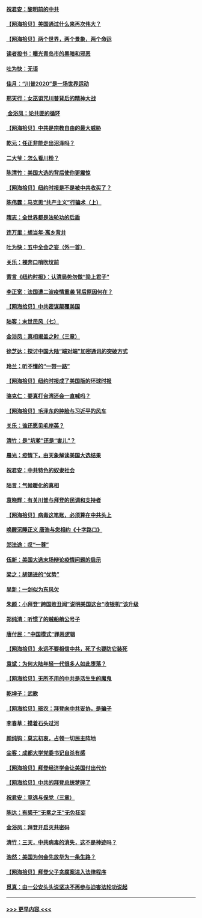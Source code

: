 #### [祝君安：黎明前的中共](../pages/nsc993/n12524071.md?t=11050951) 
#### [【网海拾贝】美国通过什么来再次伟大？](../pages/nsc993/n12523844.md?t=11050951) 
#### [【网海拾贝】两个世界，两个景象，两个命运](../pages/nsc993/n12521419.md?t=11050951) 
#### [读者投书：曝光青岛市的黑暗和邪恶](../pages/nsc993/n12520988.md?t=11050951) 
#### [吐为快：无语](../pages/nsc993/n12518588.md?t=11050951) 
#### [佳月：“川普2020”是一场世界运动](../pages/nsc993/n12518581.md?t=11050951) 
#### [邢天行：女巫诅咒川普背后的精神大战](../pages/nsc993/n12517257.md?t=11050951) 
#### [ 金浴凤：论共匪的循环](../pages/nsc993/n12517133.md?t=11050951) 
#### [【网海拾贝】中共是宗教自由的最大威胁](../pages/nsc993/n12516879.md?t=11050951) 
#### [乾元：任正非能走出沼泽吗？](../pages/nsc993/n12515831.md?t=11050951) 
#### [二大爷：怎么看川粉？](../pages/nsc993/n12515820.md?t=11050951) 
#### [陈清竹：美国大选的背后使你更震惊](../pages/nsc993/n12515589.md?t=11050951) 
#### [【网海拾贝】纽约时报是不是被中共收买了？](../pages/nsc993/n12515122.md?t=11050951) 
#### [陈伟霆：马克思“共产主义”行骗术（上）](../pages/nsc993/n12510217.md?t=11050951) 
#### [隋志：全世界都是法轮功的后盾](../pages/nsc993/n12510636.md?t=11050951) 
#### [连万里：想当年‧离乡背井](../pages/nsc993/n12510623.md?t=11050951) 
#### [吐为快：五中全会之妄（外一首）](../pages/nsc993/n12510470.md?t=11050951) 
#### [关乐：裸奔口哨吹坟前](../pages/nsc993/n12510403.md?t=11050951) 
#### [寄言《纽约时报》：认清局势勿做“梁上君子”](../pages/nsc993/n12510042.md?t=11050951) 
#### [李正宽：法国遭二波疫情重袭 背后原因何在？](../pages/nsc993/n12509971.md?t=11050951) 
#### [【网海拾贝】中共密谋颠覆美国](../pages/nsc993/n12509816.md?t=11050951) 
#### [陆客：末世民风（七）](../pages/nsc993/n12507822.md?t=11050951) 
#### [金浴凤：真相揭盖之时（三章）](../pages/nsc993/n12507804.md?t=11050951) 
#### [徐芝达：探讨中国大陆“端对端”加密通讯的突破方式](../pages/nsc993/n12507682.md?t=11050951) 
#### [玲兰：听不懂的“一带一路”](../pages/nsc993/n12507669.md?t=11050951) 
#### [【网海拾贝】纽约时报成了美国版的环球时报](../pages/nsc993/n12507053.md?t=11050951) 
#### [骆克仁：要真打台湾还会一直喊吗？](../pages/nsc993/n12506843.md?t=11050951) 
#### [【网海拾贝】毛泽东的肿脸与习近平的风车](../pages/nsc993/n12504537.md?t=11050951) 
#### [关乐：谁还愿见毛岸英？](../pages/nsc993/n12503866.md?t=11050951) 
#### [清竹：是“坑爹”还是“害儿”？](../pages/nsc993/n12503034.md?t=11050951) 
#### [晨光：疫情下，由天象解读美国大选结果](../pages/nsc993/n12502536.md?t=11050951) 
#### [祝君安：中共特色的奴隶社会](../pages/nsc993/n12501529.md?t=11050951) 
#### [陆言：气候暖化的真相](../pages/nsc993/n12501183.md?t=11050951) 
#### [袁晓辉：有关川普与拜登的民调和支持者](../pages/nsc993/n12500433.md?t=11050951) 
#### [【网海拾贝】病毒这笔账，必须算在中共头上](../pages/nsc993/n12500320.md?t=11050951) 
#### [唤醒沉睡正义 唐浩与您相约《十字路口》](../pages/nsc993/n12497980.md?t=11050951) 
#### [郑法途：叹“一尊”](../pages/nsc993/n12498837.md?t=11050951) 
#### [伍新：美国大选末场辩论疫情问题的启示](../pages/nsc993/n12498829.md?t=11050951) 
#### [梁之：胡锡进的“优势”](../pages/nsc993/n12498780.md?t=11050951) 
#### [吴新：一剑似为东风欠](../pages/nsc993/n12498772.md?t=11050951) 
#### [朱颜：小拜登“跨国败丑闻”说明美国这台“收银机”该升级](../pages/nsc993/n12498731.md?t=11050951) 
#### [郑纯清：听惯了的贼船艄公号子](../pages/nsc993/n12498721.md?t=11050951) 
#### [唐付民：“中国模式”罪恶逻辑](../pages/nsc993/n12498310.md?t=11050951) 
#### [【网海拾贝】永远不要相信中共，死了也要防它装死](../pages/nsc993/n12498162.md?t=11050951) 
#### [袁斌：为何大陆年轻一代很多人如此堕落？](../pages/nsc993/n12495696.md?t=11050951) 
#### [【网海拾贝】无所不用的中共是活生生的魔鬼](../pages/nsc993/n12495621.md?t=11050951) 
#### [乾坤子：武歌](../pages/nsc993/n12493391.md?t=11050951) 
#### [【网海拾贝】班农：拜登向中共妥协，是骗子](../pages/nsc993/n12492877.md?t=11050951) 
#### [李春草：摸着石头过河](../pages/nsc993/n12491121.md?t=11050951) 
#### [颜纯钩：莫忘初衷，占领一切民主阵地](../pages/nsc993/n12490965.md?t=11050951) 
#### [尘客：成都大学党委书记自杀有感](../pages/nsc993/n12490950.md?t=11050951) 
#### [【网海拾贝】拜登经济学会让美国付出代价](../pages/nsc993/n12489662.md?t=11050951) 
#### [【网海拾贝】中共的拜登总统梦碎了](../pages/nsc993/n12487896.md?t=11050951) 
#### [祝君安：竞选与保党（三章）](../pages/nsc993/n12487258.md?t=11050951) 
#### [陈达：有感于“无冕之王”无免狂妄](../pages/nsc993/n12485133.md?t=11050951) 
#### [金浴凤：拜登开启灭共密码](../pages/nsc993/n12485125.md?t=11050951) 
#### [清竹：三天，中共病毒的消失，这不是神迹吗？](../pages/nsc993/n12485027.md?t=11050951) 
#### [浩然：美国为何会先放华为一条生路？](../pages/nsc993/n12484997.md?t=11050951) 
#### [【网海拾贝】拜登父子贪腐案进入法律程序](../pages/nsc993/n12484957.md?t=11050951) 
#### [觅真：由一公安头头说坚决不再参与迫害法轮功说起](../pages/nsc993/n12484212.md?t=11050951) 

----
#### [ >>> 更早内容 <<< ](../indexes/nsc993-earlier.md)
